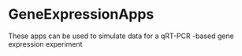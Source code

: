 # GeneExpressionApps
These apps can be used to simulate data for a qRT-PCR -based gene expression experiment
